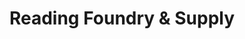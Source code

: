 ---
title: "Reading Foundry & Supply"
url: /pottsville/reading-foundry-und-supply/
shop: Eisenwaren
---